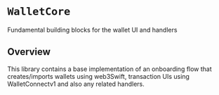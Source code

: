 # ``WalletCore``

Fundamental building blocks for the wallet UI and handlers

## Overview

This library contains a base implementation of an onboarding flow that creates/imports wallets using
web3Swift, transaction UIs using WalletConnectv1 and also any related handlers.
